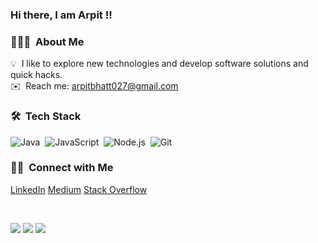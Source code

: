 ### Hi there, I am Arpit !!

### 👨🏻‍💻 &nbsp;About Me

💡 &nbsp;I like to explore new technologies and develop software solutions and quick hacks.<br>
✉️ &nbsp;Reach me: arpitbhatt027@gmail.com

### 🛠 &nbsp;Tech Stack
![Java](https://img.shields.io/badge/-Java-05122A?style=flat&logo=Java&logoColor=FFA518)&nbsp;
![JavaScript](https://img.shields.io/badge/-JavaScript-05122A?style=flat&logo=javascript)&nbsp;
![Node.js](https://img.shields.io/badge/-Node.js-05122A?style=flat&logo=node.js)&nbsp;
![Git](https://img.shields.io/badge/-Git-05122A?style=flat&logo=git)&nbsp;

### 🤝🏻 &nbsp;Connect with Me
<a href="https://www.linkedin.com/in/arpit-bhatt-3a413b62/">LinkedIn</a>
<a href="https://arpitbhatt027.medium.com/">Medium</a>
<a href="https://stackoverflow.com/users/9775271/arpitbhatt027?tab=profile">Stack Overflow</a>
<br>

<br/>

<a href="https://www.instagram.com/arpitbhatt027/"><img src="https://img.shields.io/badge/@arpitbhatt027_-%23E4405F.svg?&style=for-the-badge&logo=instagram&logoColor=white"></a>   <a href="https://www.linkedin.com/in/arpit-bhatt-3a413b62/"><img src="https://img.shields.io/badge/Arpit%20Bhatt-%230077B5.svg?&style=for-the-badge&logo=linkedin&logoColor=white" ></a>   <a  href="https://arpitbhatt027.medium.com/"><img src="https://img.shields.io/badge/@arpitbhatt027-%2312100E.svg?&style=for-the-badge&logo=medium&logoColor=white"></a>
